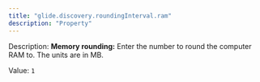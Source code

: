 ```yaml
---
title: "glide.discovery.roundingInterval.ram"
description: "Property"
---
```


Description: <b>Memory rounding:</b> Enter the number to round the computer RAM to. The units are in MB. 

Value: `1`